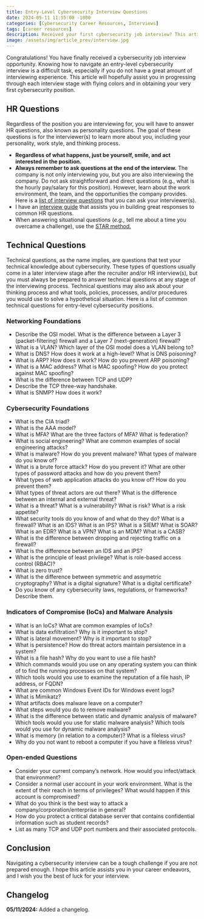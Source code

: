 ```yaml
---
title: Entry-Level Cybersecurity Interview Questions
date: 2024-05-11 11:55:00 -1000
categories: [Cybersecurity Career Resources, Interviews]
tags: [career resources]
description: Received your first cybersecurity job interview? This article will cover common HR and technical questions to assist you with passing the interview stages with flying colors.
image: /assets/img/article_prev/interview.jpg
---
```


Congratulations! You have finally received a cybersecurity job interview opportunity. Knowing how to navigate an entry-level cybersecurity interview is a difficult task, especially if you do not have a great amount of interviewing experience. This article will hopefully assist you in progressing through each interview stage with flying colors and in obtaining your very first cybersecurity position.

## HR Questions

Regardless of the position you are interviewing for, you will have to answer HR questions, also known as personality questions. The goal of these questions is for the interviewer(s) to learn more about you, including your personality, work style, and thinking process.
- **Regardless of what happens, just be yourself, smile, and act interested in the position.**
- **Always remember to ask questions at the end of the interview.** The company is not only interviewing you, but you are also interviewing the company. Do not ask straightforward and direct questions (e.g., what is the hourly pay/salary for this position). However, learn about the work environment, the team, and the opportunities the company provides. Here is a [list of interview questions](https://www.indeed.com/career-advice/interviewing/smart-questions-to-ask-in-an-interview) that you can ask your interviewer(s).
- I have an [interview guide](https://docs.google.com/document/d/1yrsojorTDhMojsptToV4dOVdn05wFcvNT8iRtzpJpmQ/edit) that assists you in building great responses to common HR questions.
- When answering situational questions (*e.g.,* tell me about a time you overcame a challenge), use the [STAR method.](https://www.indeed.com/career-advice/interviewing/how-to-use-the-star-interview-response-technique)

## Technical Questions

Technical questions, as the name implies, are questions that test your technical knowledge about cybersecurity. These types of questions usually come in a later interview stage after the recruiter and/or HR interview(s), but you must always be prepared to answer technical questions at any stage of the interviewing process. Technical questions may also ask about your thinking process and what tools, policies, processes, and/or procedures you would use to solve a hypothetical situation. Here is a list of common technical questions for entry-level cybersecurity positions.

### Networking Foundations

- Describe the OSI model. What is the difference between a Layer 3 (packet-filtering) firewall and a Layer 7 (next-generation) firewall?
- What is a VLAN? Which layer of the OSI model does a VLAN belong to?
- What is DNS? How does it work at a high-level? What is DNS poisoning?
- What is ARP? How does it work? How do you prevent ARP poisoning?
- What is a MAC address? What is MAC spoofing? How do you protect against MAC spoofing?
- What is the difference between TCP and UDP?
- Describe the TCP three-way handshake.
- What is SNMP? How does it work?

### Cybersecurity Foundations

- What is the CIA triad?
- What is the AAA model?
- What is MFA? What are the three factors of MFA? What is federation?
- What is social engineering? What are common examples of social engineering attacks?
- What is malware? How do you prevent malware? What types of malware do you know of?
- What is a brute force attack? How do you prevent it? What are other types of password attacks and how do you prevent them?
- What types of web application attacks do you know of? How do you prevent them?
- What types of threat actors are out there? What is the difference between an internal and external threat?
- What is a threat? What is a vulnerability? What is risk? What is a risk appetite?
- What security tools do you know of and what do they do? What is a firewall? What is an IDS? What is an IPS? What is a SIEM? What is SOAR? What is an EDR? What is a VPN? What is an MDM? What is a CASB?
- What is the difference between dropping and rejecting traffic on a firewall?
- What is the difference between an IDS and an IPS?
- What is the principle of least privilege? What is role-based access control (RBAC)?
- What is zero trust?
- What is the difference between symmetric and assymetric cryptography? What is a digital signature? What is a digital certificate?
- Do you know of any cybersecurity laws, regulations, or frameworks? Describe them.

### Indicators of Compromise (IoCs) and Malware Analysis

- What is an IoCs? What are common examples of IoCs?
- What is data exfiltration? Why is it important to stop?
- What is lateral movement? Why is it important to stop?
- What is persistence? How do threat actors maintain persistence in a system?
- What is a file hash? Why do you want to use a file hash?
- Which commands would you use on any operating system you can think of to find the running processes on that system?
- Which tools would you use to examine the reputation of a file hash, IP address, or FQDN?
- What are common Windows Event IDs for Windows event logs?
- What is Mimikatz?
- What artifacts does malware leave on a computer?
- What steps would you do to remove malware?
- What is the difference between static and dynamic analysis of malware? Which tools would you use for static malware analysis? Which tools would you use for dynamic malware analysis?
- What is memory (in relation to a computer)? What is a fileless virus?
- Why do you not want to reboot a computer if you have a fileless virus?

### Open-ended Questions

- Consider your current company’s network. How would you infect/attack that environment?
- Consider a normal user account in your work environment. What is the extent of their reach in terms of privileges? What would happen if this account is compromised?
- What do you think is the best way to attack a company/corporation/enterprise in general?
- How do you protect a critical database server that contains confidential information such as student records?
- List as many TCP and UDP port numbers and their associated protocols.

## Conclusion

Navigating a cybersecurity interview can be a tough challenge if you are not prepared enough. I hope this article assists you in your career endeavors, and I wish you the best of luck for your interview.

## Changelog

**05/11/2024:** Added a changelog.
